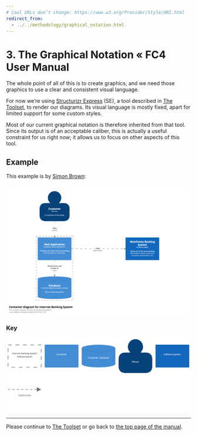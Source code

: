 ```yaml
---
# Cool URLs don’t change: https://www.w3.org/Provider/Style/URI.html
redirect_from:
  - ../../methodology/graphical_notation.html
---
```

# 3. The Graphical Notation « FC4 User Manual

The whole point of all of this is to create graphics, and we need those graphics to use a clear and
consistent visual language.

For now we’re using [Structurizr Express][structurizr-express] (SE), a tool described in [The
Toolset][toolset], to render our diagrams. Its visual language is mostly fixed, apart for limited
support for some custom styles.

Most of our current graphical notation is therefore inherited from that tool. Since its output is of
an acceptable caliber, this is actually a useful constraint for us right now; it allows us to focus
on other aspects of this tool.

## Example

This example is by [Simon Brown][simon-brown]:

![graphical notation example](images/fc4_graphical_notation_example.png)

### Key

![graphical notation key](images/fc4_graphical_notation_example_key.png)

----

Please continue to [The Toolset][toolset] or go back to [the top page of the manual][manual].


[manual]: ./
[simon-brown]: http://simonbrown.je/
[structurizr-express]: https://structurizr.com/express
[toolset]: ./toolset
